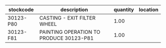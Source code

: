 |stockcode|description|quantity|location|
|---------|-----------|--------|--------|
|30123-P80|CASTING - EXIT FILTER WHEEL|1.00||
|30123-F81|PAINTING OPERATION TO PRODUCE 30123-P81|1.00||
